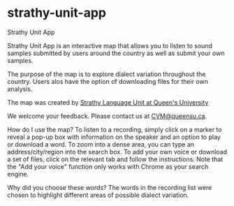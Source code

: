 # strathy-unit-app
Strathy Unit App

Strathy Unit App is an interactive map that allows you to listen to sound samples submitted by users around the country as well as submit your own samples.

The purpose of the map is to explore dialect variation throughout the country. Users alos have the option of downloading files for their own analysis. 

The map was created by <a href="http://www.queensu.ca/strathy/" target="_blank">Strathy Language Unit at Queen's University</a>

We welcome your feedback. Please contact us at <a href="mailto:CVM@queensu.ca" target="_blanl">CVM@queensu.ca</a>.

How do I use the map?
To listen to a recording, simply click on a marker to reveal a pop-up box with information on the speaker and an option to play or download a word. To zoom into a dense area, you can type an address/city/region into the search box. To add your own voice or download a set of files, click on the relevant tab and follow the instructions. Note that the "Add your voice" function only works with Chrome as your search engine.

Why did you choose these words?
The words in the recording list were chosen to highlight different areas of possible dialect variation.